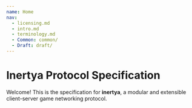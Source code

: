 ```yaml
---
name: Home
nav:
  - licensing.md
  - intro.md
  - terminology.md
  - Common: common/
  - Draft: draft/
---
```


# Inertya Protocol Specification

Welcome! This is the specification for **inertya**, a modular and 
extensible client-server game networking protocol.
